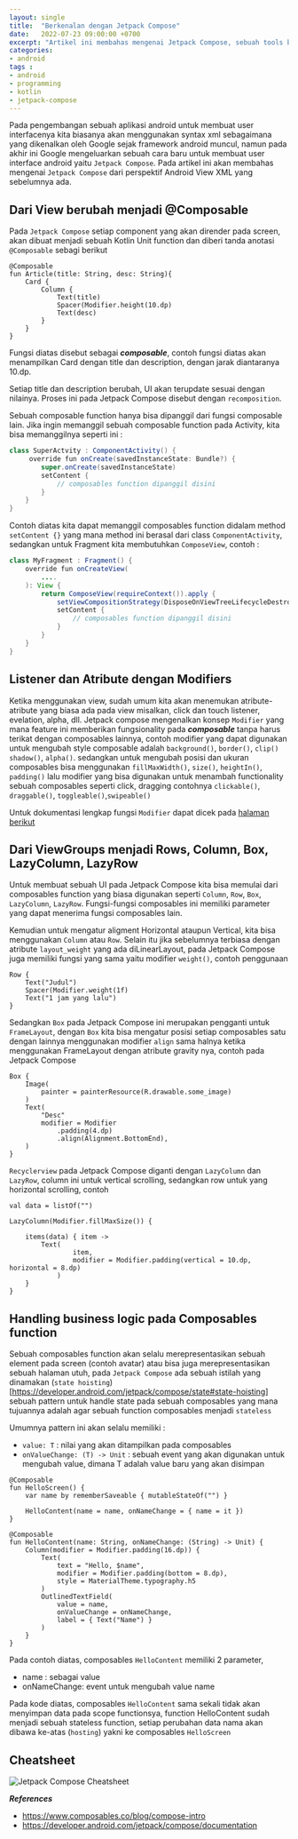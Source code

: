 ```yaml
---
layout: single
title:  "Berkenalan dengan Jetpack Compose"
date:   2022-07-23 09:00:00 +0700
excerpt: "Artikel ini membahas mengenai Jetpack Compose, sebuah tools baru dari Android Teams untuk membangun User Interface pada sebuah aplikasi android"
categories:
- android
tags :
- android
- programming
- kotlin
- jetpack-compose
---
```


Pada pengembangan sebuah aplikasi android untuk membuat user interfacenya kita biasanya akan menggunakan syntax xml sebagaimana yang dikenalkan 
oleh Google sejak framework android muncul, namun pada akhir ini Google mengeluarkan sebuah cara baru untuk membuat user interface android yaitu 
`Jetpack Compose`. Pada artikel ini akan membahas mengenai `Jetpack Compose` dari perspektif Android View XML yang sebelumnya ada.


## Dari View berubah menjadi @Composable

Pada `Jetpack Compose` setiap component yang akan dirender pada screen, akan dibuat menjadi sebuah Kotlin Unit
function dan diberi tanda anotasi `@Composable` sebagi berikut


````
@Composable
fun Article(title: String, desc: String){
    Card {
        Column {
            Text(title)
            Spacer(Modifier.height(10.dp)
            Text(desc)
        }
    }
}
````

Fungsi diatas disebut sebagai ***composable***, contoh fungsi diatas akan menampilkan Card dengan
title dan description, dengan jarak diantaranya 10.dp.

Setiap title dan description berubah, UI akan terupdate sesuai dengan nilainya. Proses ini pada Jetpack
Compose disebut dengan `recomposition`.

Sebuah composable function hanya bisa dipanggil dari fungsi composable lain. Jika ingin
memanggil sebuah composable function pada Activity, kita bisa memanggilnya seperti ini :

````java
class SuperActvity : ComponentActivity() {
     override fun onCreate(savedInstanceState: Bundle?) {
        super.onCreate(savedInstanceState)
        setContent {
            // composables function dipanggil disini
        }
    }
}
````

Contoh diatas kita dapat memanggil composables function didalam method `setContent {}` yang mana
method ini berasal dari class `ComponentActivity`, sedangkan untuk Fragment kita membutuhkan
`ComposeView`, contoh :


````java
class MyFragment : Fragment() {
    override fun onCreateView(
        ....
    ): View {
        return ComposeView(requireContext()).apply {
            setViewCompositionStrategy(DisposeOnViewTreeLifecycleDestroyed)
            setContent {
                // composables function dipanggil disini
            }
        }
    }
}

````

## Listener dan Atribute dengan Modifiers

Ketika menggunakan view, sudah umum kita akan menemukan atribute-atribute yang biasa ada pada view
misalkan, click dan touch listener, evelation, alpha, dll. Jetpack compose mengenalkan konsep `Modifier`
yang mana feature ini memberikan fungsionality pada ***composable*** tanpa harus terikat dengan 
composables lainnya, contoh modifier yang dapat digunakan untuk mengubah style composable adalah `background()`, `border()`, `clip()`
`shadow()`, `alpha()`. sedangkan untuk mengubah posisi dan ukuran composables bisa menggunakan
`fillMaxWidth()`, `size()`, `heightIn()`, `padding()` lalu modifier yang bisa digunakan untuk menambah 
functionality sebuah composables seperti click, dragging contohnya `clickable()`, `draggable()`, `toggleable()`,`swipeable()`

Untuk dokumentasi lengkap fungsi `Modifier` dapat dicek pada [halaman berikut](https://developer.android.com/jetpack/compose/modifiers-list)

## Dari ViewGroups menjadi Rows, Column, Box, LazyColumn, LazyRow

Untuk membuat sebuah UI pada Jetpack Compose kita bisa memulai dari composables function
yang biasa digunakan seperti `Column`, `Row`, `Box`, `LazyColumn`, `LazyRow`. Fungsi-fungsi 
composables ini memiliki parameter yang dapat menerima fungsi composables lain.

Kemudian untuk mengatur aligment Horizontal ataupun Vertical, kita bisa menggunakan `Column` atau `Row`. Selain itu jika sebelumnya
terbiasa dengan atribute `layout_weight` yang ada diLinearLayout, pada Jetpack Compose juga memiliki fungsi yang sama yaitu
modifier `weight()`, contoh penggunaan

````
Row {
    Text("Judul")
    Spacer(Modifier.weight(1f)
    Text("1 jam yang lalu")
}
````

Sedangkan `Box` pada Jetpack Compose ini merupakan pengganti untuk `FrameLayout`, dengan `Box` kita 
bisa mengatur posisi setiap composables satu dengan lainnya menggunakan modifier `align` sama halnya ketika menggunakan
FrameLayout dengan atribute gravity nya, contoh pada Jetpack Compose

````
Box {
    Image(
        painter = painterResource(R.drawable.some_image)
    )
    Text(
        "Desc"
        modifier = Modifier
            .padding(4.dp)
            .align(Alignment.BottomEnd),
    )
}
````

`Recyclerview` pada Jetpack Compose diganti dengan `LazyColumn` dan `LazyRow`, column ini untuk vertical scrolling, 
sedangkan row untuk yang horizontal scrolling, contoh 

````
val data = listOf("")

LazyColumn(Modifier.fillMaxSize()) {

    items(data) { item ->
        Text(
                item,
                modifier = Modifier.padding(vertical = 10.dp, horizontal = 8.dp)
            )
    }
}

````

## Handling business logic pada Composables function

Sebuah composables function akan selalu merepresentasikan sebuah element pada screen (contoh avatar) atau bisa juga merepresentasikan sebuah halaman utuh, pada `Jetpack Compose` ada sebuah istilah yang dinamakan (`state hoisting`)[https://developer.android.com/jetpack/compose/state#state-hoisting] sebuah pattern untuk handle state pada sebuah composables yang mana tujuannya adalah agar sebuah function composables menjadi `stateless`

Umumnya pattern ini akan selalu memiliki :

- `value: T` : nilai yang akan ditampilkan pada composables
- `onValueChange: (T) -> Unit` : sebuah event yang akan digunakan untuk mengubah value, dimana T adalah value baru yang akan disimpan 

````
@Composable
fun HelloScreen() {
    var name by rememberSaveable { mutableStateOf("") }

    HelloContent(name = name, onNameChange = { name = it })
}

@Composable
fun HelloContent(name: String, onNameChange: (String) -> Unit) {
    Column(modifier = Modifier.padding(16.dp)) {
        Text(
            text = "Hello, $name",
            modifier = Modifier.padding(bottom = 8.dp),
            style = MaterialTheme.typography.h5
        )
        OutlinedTextField(
            value = name,
            onValueChange = onNameChange,
            label = { Text("Name") }
        )
    }
} 
````

Pada contoh diatas, composables `HelloContent` memiliki 2 parameter, 
- name : sebagai value
- onNameChange: event untuk mengubah value name

Pada kode diatas, composables `HelloContent` sama sekali tidak akan menyimpan data pada scope functionsya, function HelloContent sudah menjadi sebuah stateless function, setiap perubahan data nama akan dibawa ke-atas (`hosting`) yakni ke composables `HelloScreen`


## Cheatsheet

![Jetpack Compose Cheatsheet](assets/images/jetpack-compose/compose-cheat-sheet.webp)



***References***
- https://www.composables.co/blog/compose-intro 
- https://developer.android.com/jetpack/compose/documentation